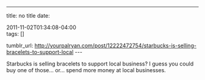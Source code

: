 ---
title: no title
date:

 2011-11-02T01:34:08-04:00  
tags:  []

tumblr_url:
http://yourpalryan.com/post/12222472754/starbucks-is-selling-bracelets-to-support-local
\-\--

Starbucks is selling bracelets to support local business? I guess you
could buy one of those... or... spend more money at local businesses.

